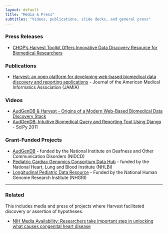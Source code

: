 ```yaml
---
layout: default
title: "Media & Press"
subtitles: "Videos, publications, slide decks, and general press"
---
```


### Press Releases

- [CHOP’s Harvest Toolkit Offers Innovative Data Discovery Resource for Biomedical Researchers](http://www.chop.edu/news/harvest-software-innovative-toolkit-for-medical-researchers.html)

### Publications

- [Harvest: an open platform for developing web-based biomedical data discovery and reporting applications](http://jamia.bmj.com/content/early/2013/10/16/amiajnl-2013-001825.full) - Journal of the American Medical Informatics Association (JAMIA)

### Videos

- [AudGenDB & Harvest - Origins of a Modern Web-Based Biomedical Data Discovery Stack](http://www.youtube.com/watch?v=0fh4ukKqX9Q)
- [AudGenDB: Intuitive Biomedical Query and Reporting Tool Using Django](http://archive.org/details/Wednesday-203-8-AudgendbIntuitiveBiomedicalQueryAndReportingTool) - SciPy 2011

### Grant-Funded Projects

- [AudGenDB](http://audgendb.chop.edu/) - funded by the National Institute on Deafness and Other Communication Disorders (NIDCD)
- [Pediatric Cardiac Genomics Consortium Data Hub](http://www.benchtobassinet.net/AboutPCGC.asp) - funded by the National Heart, Lung and Blood Institute (NHLBI)
- [Longitudinal Pediatric Data Resource](https://www.nbstrn.org/research-tools/longitudinal-pediatric-data-resource) - Funded by the National Human Genome Research Institute (NHGRI)

---

### Related

This includes media and press of projects where Harvest facilitated discovery or assertion of hypotheses.

- [NIH Media Availability: Researchers take important step in unlocking what causes congenital heart disease](http://www.nhlbi.nih.gov/news/press-releases/2013/nih-media-availability-researchers-take-important-step-in-unlocking-what-causes-congenital-heart-disease.html)